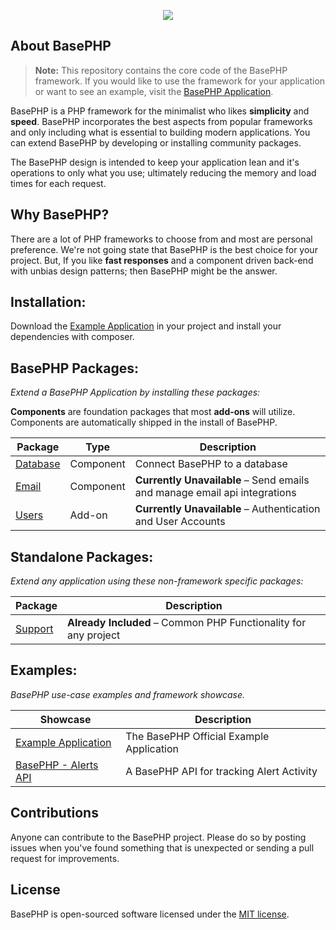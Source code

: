 <p align="center"><img src="http://timothymarois.com/a/basephp2-logo-03-01.svg"></p>

## About BasePHP

> **Note:** This repository contains the core code of the BasePHP framework. If you would like to use the framework for your application or want to see an example, visit the [BasePHP Application](https://github.com/basephp/basephp).

BasePHP is a PHP framework for the minimalist who likes **simplicity** and **speed**. BasePHP incorporates the best aspects from popular frameworks and only including what is essential to building modern applications. You can extend BasePHP by developing or installing community packages.

The BasePHP design is intended to keep your application lean and it's operations to only what you use; ultimately reducing the memory and load times for each request.


## Why BasePHP?

There are a lot of PHP frameworks to choose from and most are personal preference. We're not going state that BasePHP is the best choice for your project. But, If you like **fast responses** and a component driven back-end with unbias design patterns; then BasePHP might be the answer.


## Installation:

Download the [Example Application](https://github.com/basephp/basephp) in your project and install your dependencies with composer.


## BasePHP Packages:
*Extend a BasePHP Application by installing these packages:*

**Components** are foundation packages that most **add-ons** will utilize. Components are automatically shipped in the install of BasePHP.

|Package				                         |Type        |Description		             |
|---				                             |---         |---		                     |
|[Database](https://github.com/basephp/database) |Component   |Connect BasePHP to a database |
|[Email](https://github.com/basephp/email)       |Component   |**Currently Unavailable** – Send emails and manage email api integrations |
|[Users](https://github.com/basephp/users)       |Add-on      |**Currently Unavailable** – Authentication and User Accounts  |


## Standalone Packages:
*Extend any application using these non-framework specific packages:*

|Package				                         |Description		       |
|---				                             |---		               |
|[Support](https://github.com/basephp/support)   |**Already Included** – Common PHP Functionality for any project |


## Examples:
*BasePHP use-case examples and framework showcase.*

|Showcase				                         |Description		       |
|---				                             |---		               |
|[Example Application](https://github.com/basephp/basephp)   |The BasePHP Official Example Application |
|[BasePHP - Alerts API](https://github.com/timothymarois/basephp-alerts-api)   |A BasePHP API for tracking Alert Activity |


## Contributions

Anyone can contribute to the BasePHP project. Please do so by posting issues when you've found something that is unexpected or sending a pull request for improvements.


## License

BasePHP is open-sourced software licensed under the [MIT license](https://opensource.org/licenses/MIT).
